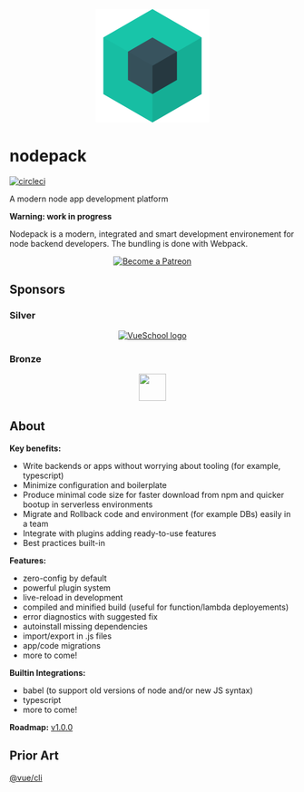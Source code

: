 <p align="center">
  <img src="./nodepack.svg" width="200" height="200">
</p>

# nodepack

[![circleci](https://img.shields.io/circleci/project/github/Akryum/nodepack/master.svg)](https://circleci.com/gh/Akryum/nodepack)

A modern node app development platform

**Warning: work in progress**

Nodepack is a modern, integrated and smart development environement for node backend developers. The bundling is done with Webpack.

<p align="center">
  <a href="https://www.patreon.com/akryum" target="_blank">
    <img src="https://c5.patreon.com/external/logo/become_a_patron_button.png" alt="Become a Patreon">
  </a>
</p>

## Sponsors

### Silver

<p align="center">
  <a href="https://vueschool.io/" target="_blank">
    <img src="https://vueschool.io/img/logo/vueschool_logo_multicolor.svg" alt="VueSchool logo" width="200px">
  </a>
</p>

### Bronze

<p align="center">
  <a href="https://vuetifyjs.com" target="_blank" title="Vuetify">
    <img src="https://cdn.vuetifyjs.com/images/logos/v-alt.svg" width="48" height="48">
  </a>
</p>

## About

**Key benefits:**

- Write backends or apps without worrying about tooling (for example, typescript)
- Minimize configuration and boilerplate
- Produce minimal code size for faster download from npm and quicker bootup in serverless environments
- Migrate and Rollback code and environment (for example DBs) easily in a team
- Integrate with plugins adding ready-to-use features
- Best practices built-in

**Features:**

- zero-config by default
- powerful plugin system
- live-reload in development
- compiled and minified build (useful for function/lambda deployements)
- error diagnostics with suggested fix
- autoinstall missing dependencies
- import/export in .js files
- app/code migrations
- more to come!

**Builtin Integrations:**

- babel (to support old versions of node and/or new JS syntax)
- typescript
- more to come!

**Roadmap:** [v1.0.0](https://github.com/Akryum/nodepack/projects/1)

## Prior Art

[@vue/cli](https://github.com/vuejs/vue-cli)
